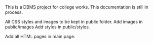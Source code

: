 This is a DBMS project for college works.
This documentation is still in process.

All CSS styles and images to be kept in public folder.
Add images in public/images
Add styles in public/styles.

Add all HTML pages in main page.


